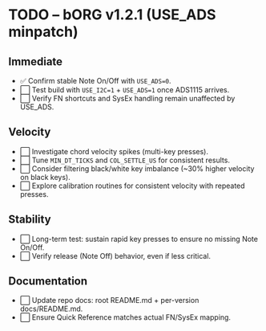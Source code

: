 # TODO – bORG v1.2.1 (USE_ADS minpatch)

## Immediate
- ✅ Confirm stable Note On/Off with `USE_ADS=0`.
- ⬜ Test build with `USE_I2C=1` + `USE_ADS=1` once ADS1115 arrives.
- ⬜ Verify FN shortcuts and SysEx handling remain unaffected by USE_ADS.

## Velocity
- ⬜ Investigate chord velocity spikes (multi-key presses).  
- ⬜ Tune `MIN_DT_TICKS` and `COL_SETTLE_US` for consistent results.  
- ⬜ Consider filtering black/white key imbalance (~30% higher velocity on black keys).  
- ⬜ Explore calibration routines for consistent velocity with repeated presses.

## Stability
- ⬜ Long-term test: sustain rapid key presses to ensure no missing Note On/Off.  
- ⬜ Verify release (Note Off) behavior, even if less critical.

## Documentation
- ⬜ Update repo docs: root README.md + per-version docs/README.md.  
- ⬜ Ensure Quick Reference matches actual FN/SysEx mapping.
